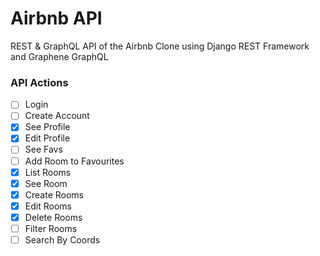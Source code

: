 # Airbnb API

REST & GraphQL API of the Airbnb Clone using Django REST Framework and Graphene GraphQL

### API Actions

- [ ] Login
- [ ] Create Account
- [x] See Profile
- [x] Edit Profile
- [ ] See Favs
- [ ] Add Room to Favourites
- [x] List Rooms
- [x] See Room
- [x] Create Rooms
- [x] Edit Rooms
- [x] Delete Rooms
- [ ] Filter Rooms
- [ ] Search By Coords
